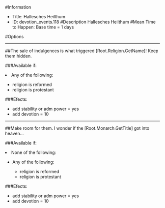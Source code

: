 #Information
 - Title: Hallesches Heilthum
 - ID: devotion_events.118
#Description
Hallesches Heilthum
#Mean Time to Happen:
Base time = 1 days

#Options

___
##The sale of indulgences is what triggered [Root.Religion.GetName]! Keep them hidden.

###Available if:
<li>Any of the following:</li><ul><li>religion is reformed</li><li>religion  is protestant</li></ul>

###Efects:<ul><li>add stability or adm power = yes</li><li>add devotion = 10</li></ul>

___
##Make room for them. I wonder if the [Root.Monarch.GetTitle] got into heaven...

###Available if:
<li>None of the following:</li><ul><li>Any of the following:</li><ul><li>religion is reformed</li><li>religion  is protestant</li></ul></ul>

###Efects:<ul><li>add stability or adm power = yes</li><li>add devotion = 10</li></ul>
